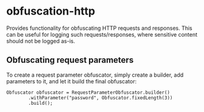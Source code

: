 # obfuscation-http

Provides functionality for obfuscating HTTP requests and responses. This can be useful for logging such requests/responses, where sensitive content should not be logged as-is.

## Obfuscating request parameters

To create a request parameter obfuscator, simply create a builder, add parameters to it, and let it build the final obfuscator:

    Obfuscator obfuscator = RequestParameterObfuscator.builder()
            .withParameter("password", Obfuscator.fixedLength(3))
            .build();
